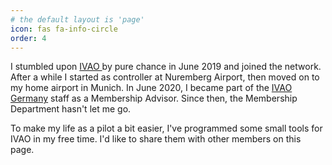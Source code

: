 ```yaml
---
# the default layout is 'page'
icon: fas fa-info-circle
order: 4
---
```


I stumbled upon <a href="https://www.ivao.aero" target="_blank">IVAO </a> by pure chance in June 2019 and joined the network. After a while I started as controller at Nuremberg Airport, then moved on to my home airport in Munich. In June 2020, I became part of the <a href="https://de.ivao.aero" target="_blank">IVAO Germany</a> staff as a Membership Advisor. Since then, the Membership Department hasn't let me go.

To make my life as a pilot a bit easier, I've programmed some small tools for IVAO in my free time. I'd like to share them with other members on this page.
